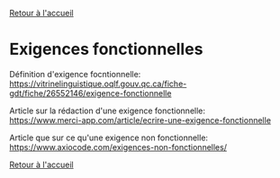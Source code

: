 [Retour à l'accueil](../README.md)
# Exigences fonctionnelles

Définition d'exigence focntionnelle:\
https://vitrinelinguistique.oqlf.gouv.qc.ca/fiche-gdt/fiche/26552146/exigence-fonctionnelle

Article sur la rédaction d'une exigence fonctionnelle:\
https://www.merci-app.com/article/ecrire-une-exigence-fonctionnelle

Article que sur ce qu'une exigence non fonctionnelle:\
https://www.axiocode.com/exigences-non-fonctionnelles/

[Retour à l'accueil](../README.md)